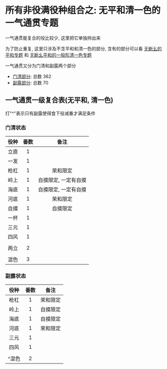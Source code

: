 # 所有非役满役种组合之: 无平和清一色的一气通贯专题

一气通贯能复合的役比较少, 这里把它单独拎出来

为了防止重复, 这里只涉及不含平和和清一色的部分, 含有的部分可以看 [无断幺的平和专题](../无断幺的平和专题)
和 [无断幺平和的一般形清一色专题](../无断幺平和的一般形清一色专题)

一气通贯又分为门清和副露两个部分

- [门清部分](门清.md): 总数 362
- [副露部分](副露.md): 总数 70

## 一气通贯一级复合表(无平和, 清一色)

打"^"表示只有副露使得食下役减番才满足条件

### 门清状态

| 役种 | 番数 |     备注      |
|:--:|:--:|:-----------:|
| 立直 | 1  |
| 一发 | 1  |
| 枪杠 | 1  |    荣和限定     |
| 岭上 | 1  | 自摸限定, 一定有自摸 |
| 海底 | 1  | 自摸限定, 一定有自摸 |
| 河底 | 1  |    荣和限定     |
| 自摸 | 1  |    自摸限定     |
| 一杯 | 1  |
| 三元 | 1  |
| 四风 | 1  |
|    |    |
| 两立 | 2  |
|    |    |
| 混色 | 3  |

### 副露状态

| 役种  | 番数 |  备注  |
|:---:|:--:|:----:|
| 枪杠  | 1  | 荣和限定 |
| 岭上  | 1  | 自摸限定 |
| 海底  | 1  | 自摸限定 |
| 河底  | 1  | 荣和限定 |
| 三元  | 1  |
| 四风  | 1  |
|     |    |
| ^混色 | 2  |
